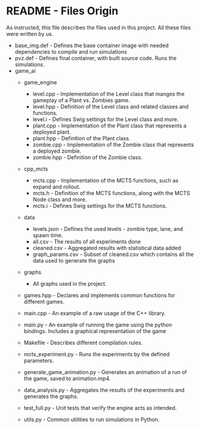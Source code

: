 # README - Files Origin

As instructed, this file describes the files used in this project.
All these files were written by us.

- base_img.def - Defines the base container image with needed dependencies to compile and run simulations
- pvz.def - Defines final container, with built source code. Runs the simulations.
- game_ai
  - game_engine
    - level.cpp - Implementation of the Level class that manges the gameplay of a Plant vs. Zombies game.
    - level.hpp - Definition of the Level class and related classes and functions.
    - level.i - Defines Swig settings for the Level class and more.
    - plant.cpp - Implementation of the Plant class that represents a deployed plant.
    - plant.hpp - Definition of the Plant class.
    - zombie.cpp - Implementation of the Zombie class that represents a deployed zombie.
    - zombie.hpp - Definition of the Zombie class.

  - cpp_mcts
    - mcts.cpp - Implementation of the MCTS functions, such as expand and rollout.
    - mcts.h - Definition of the MCTS functions, along with the MCTS Node class and more.
    - mcts.i - Defines Swig settings for the MCTS functions.

  - data
    - levels.json - Defines the used levels - zombie type, lane, and spawn time.
    - all.csv - The results of all experiments done
    - cleaned.csv - Aggregated results with statistical data added
    - graph_params.csv - Subset of cleaned.csv which contains all the data used to generate the graphs
  
  - graphs
    - All graphs used in the project.

  - games.hpp - Declares and implements common functions for different games.
  - main.cpp - An example of a raw usage of the C++ library.
  - main.py - An example of running the game using the python bindings. Includes a graphical representation of the game
  - Makefile - Describes different compilation rules.
  - mcts_experiment.py - Runs the experiments by the defined parameters.
  - generate_game_animation.py - Generates an animation of a run of the game, saved to animation.mp4.
  - data_analysis.py - Aggregates the results of the experiments and generates the graphs.
  - test_full.py - Unit tests that verify the engine acts as intended.
  - utils.py - Common utilities to run simulations in Python.